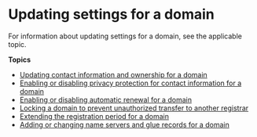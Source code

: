 # Updating settings for a domain<a name="domain-update-settings"></a>

For information about updating settings for a domain, see the applicable topic\.

**Topics**
+ [Updating contact information and ownership for a domain](domain-update-contacts.md)
+ [Enabling or disabling privacy protection for contact information for a domain](domain-privacy-protection.md)
+ [Enabling or disabling automatic renewal for a domain](domain-enable-disable-auto-renewal.md)
+ [Locking a domain to prevent unauthorized transfer to another registrar](domain-lock.md)
+ [Extending the registration period for a domain](domain-extend.md)
+ [Adding or changing name servers and glue records for a domain](domain-name-servers-glue-records.md)
